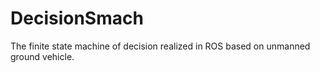 # DecisionSmach
The finite state machine of decision realized in ROS
based on unmanned ground vehicle.
